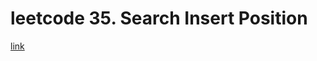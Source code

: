 # leetcode 35. Search Insert Position
[link](https://leetcode.com/problems/search-insert-position/)
